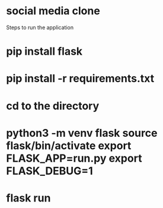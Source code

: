 # social media clone
Steps to run  the application 
# pip install flask 
# pip install -r requirements.txt 
# cd to the directory 

# python3 -m venv flask source flask/bin/activate export FLASK_APP=run.py export FLASK_DEBUG=1

#  flask run
